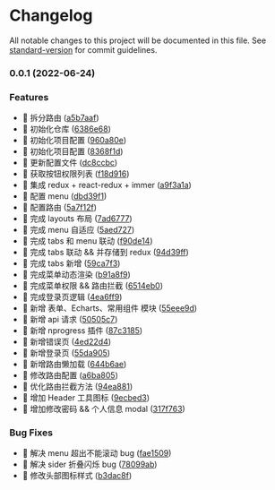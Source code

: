 # Changelog

All notable changes to this project will be documented in this file. See [standard-version](https://github.com/conventional-changelog/standard-version) for commit guidelines.

### 0.0.1 (2022-06-24)

### Features

- 🚀 拆分路由 ([a5b7aaf](https://gitee.com/laramie/Hooks-Admin/commit/a5b7aafde0a562d9ea446b7ea5476167809102e3))
- 🚀 初始化仓库 ([6386e68](https://gitee.com/laramie/Hooks-Admin/commit/6386e685b84afa96699fc0202b4ee406b154e8af))
- 🚀 初始化项目配置 ([960a80e](https://gitee.com/laramie/Hooks-Admin/commit/960a80e1168671e0ad59acd266f3e3d105eb4dd0))
- 🚀 初始化项目配置 ([8368f1d](https://gitee.com/laramie/Hooks-Admin/commit/8368f1d689406697214530b06c29a28d43b6ae87))
- 🚀 更新配置文件 ([dc8ccbc](https://gitee.com/laramie/Hooks-Admin/commit/dc8ccbc4a7455bf634a72be40dfbd893e6b8ab45))
- 🚀 获取按钮权限列表 ([f18d916](https://gitee.com/laramie/Hooks-Admin/commit/f18d9169ef35ac6f82394c04cc05a800d915916a))
- 🚀 集成 redux + react-redux + immer ([a9f3a1a](https://gitee.com/laramie/Hooks-Admin/commit/a9f3a1ab04e006f5e2eb5020425adc55def984fe))
- 🚀 配置 menu ([dbd39f1](https://gitee.com/laramie/Hooks-Admin/commit/dbd39f1052d370e85f8aa43291fe51b618ce2394))
- 🚀 配置路由 ([5a7f12f](https://gitee.com/laramie/Hooks-Admin/commit/5a7f12ff72891bc51410e150d5f4b7db4df96397))
- 🚀 完成 layouts 布局 ([7ad6777](https://gitee.com/laramie/Hooks-Admin/commit/7ad6777972978ae2bd70d9f88246a31c214f162f))
- 🚀 完成 menu 自适应 ([5aed727](https://gitee.com/laramie/Hooks-Admin/commit/5aed727ed040a6ca93305d1f2f24d21b03ab7729))
- 🚀 完成 tabs 和 menu 联动 ([f90de14](https://gitee.com/laramie/Hooks-Admin/commit/f90de142b824c64a3c46d64dbf28102a6bb2ec71))
- 🚀 完成 tabs 联动 && 并存储到 redux ([94d39ff](https://gitee.com/laramie/Hooks-Admin/commit/94d39ff9fe15098e1b99be919dc1fdffb8d4bb42))
- 🚀 完成 tabs 新增 ([59ca7f3](https://gitee.com/laramie/Hooks-Admin/commit/59ca7f36702b3d0c8e7084ea0bf2aabd48b18831))
- 🚀 完成菜单动态渲染 ([b91a8f9](https://gitee.com/laramie/Hooks-Admin/commit/b91a8f915c9df949a71afba22bc61968a29bc898))
- 🚀 完成菜单权限 && 路由拦截 ([6514eb0](https://gitee.com/laramie/Hooks-Admin/commit/6514eb0b3760f287e4ee15f4b3fa0c90f2503d8e))
- 🚀 完成登录页逻辑 ([4ea6ff9](https://gitee.com/laramie/Hooks-Admin/commit/4ea6ff9f76d9dfda31be530e758fecb2c4a4cb45))
- 🚀 新增 表单、Echarts、常用组件 模块 ([55eee9d](https://gitee.com/laramie/Hooks-Admin/commit/55eee9d2d57e9d2dea2b7b7b1ca4f51304550db2))
- 🚀 新增 api 请求 ([50505c7](https://gitee.com/laramie/Hooks-Admin/commit/50505c7bd95e235bbef4c501ba8afb6eb6e942f8))
- 🚀 新增 nprogress 插件 ([87c3185](https://gitee.com/laramie/Hooks-Admin/commit/87c318580e5f039430a113600393dc7a8c698cc0))
- 🚀 新增错误页 ([4ed22d4](https://gitee.com/laramie/Hooks-Admin/commit/4ed22d40bafe75a516be3bb85527ac059aa67aaf))
- 🚀 新增登录页 ([55da905](https://gitee.com/laramie/Hooks-Admin/commit/55da9053626679b014a97ea314eeeee74ec50867))
- 🚀 新增路由懒加载 ([644b6ae](https://gitee.com/laramie/Hooks-Admin/commit/644b6ae6931fc634e676f038ba85cda69e461ba8))
- 🚀 修改路由配置 ([a6ba805](https://gitee.com/laramie/Hooks-Admin/commit/a6ba8052410d66353aeb55010e845d393c71e6b2))
- 🚀 优化路由拦截方法 ([94ea881](https://gitee.com/laramie/Hooks-Admin/commit/94ea881ad350ac4b6d2dc7d338801d5dfddbd1fe))
- 🚀 增加 Header 工具图标 ([9ecbed3](https://gitee.com/laramie/Hooks-Admin/commit/9ecbed38729dabbea5114d3031740dee0a993760))
- 🚀 增加修改密码 && 个人信息 modal ([317f763](https://gitee.com/laramie/Hooks-Admin/commit/317f763ee02210b59888de11b0d89037e2377371))

### Bug Fixes

- 🧩 解决 menu 超出不能滚动 bug ([fae1509](https://gitee.com/laramie/Hooks-Admin/commit/fae15093ae8a3ca46e6958f08e8cafd47be1ad69))
- 🧩 解决 sider 折叠闪烁 bug ([78099ab](https://gitee.com/laramie/Hooks-Admin/commit/78099ab246aec5e44136f1cd354e333e882e77e8))
- 🧩 修改头部图标样式 ([b3dac8f](https://gitee.com/laramie/Hooks-Admin/commit/b3dac8feadf7fa074ba0c1b6cfdd534634b8e08c))
